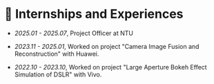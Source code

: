 # 📝 Internships and Experiences

- *2025.01 - 2025.07*, Project Officer at NTU
- *2023.11 - 2025.01*, Worked on project "Camera Image Fusion and Reconstruction" with Huawei.

- *2022.10 - 2023.10*, Worked on project "Large Aperture Bokeh Effect Simulation of DSLR" with Vivo.